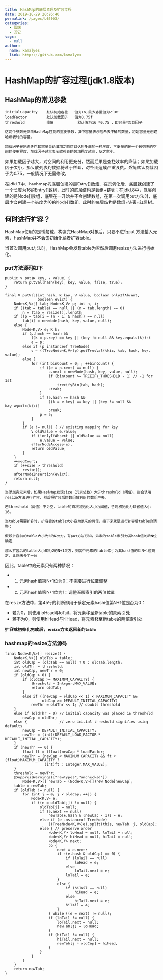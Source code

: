 ```yaml
---
title: HashMap的底层原理及扩容过程
date: 2019-10-29 20:26:40
permalink: /pages/b8f905/
categories: 
  - 后端
  - 其它
tags: 
  - null
author: 
  name: kamalyes
  link: https://github.com/kamalyes
---
```

# HashMap的扩容过程(jdk1.8版本)

## HashMap的常见参数

```
initialCapacity    默认初始容量   值为16,最大容量值为2^30
loadFactor         默认加载因子   值为0.75f
threshold          阈值           默认值为16 *0.75 ，即容量*加载因子
```

`这两个参数是影响HashMap性能的重要参数，其中容量表示哈希表中桶的数量，初始容量是创建哈希表时的容量。`

`加载因子是哈希表在其容量自动增加之前可以达到多满的一种尺度，它衡量的是一个散列表的空间的使用程度，加载因子越大表示散列表的装填程度越高，反之愈小。`

如果加载因子越大，对空间的利用更充分，然而后果是查找效率的降低；如果加载因子太小，那么散列表的数据将过于稀疏，对空间造成严重浪费。系统默认负载因子为0.75，一般情况下无需修改。

在jdk1.7中，hashmap的底层创建的是Entry[]数组，在实例化后，底层就创建了一个长度为16的Entry[]数组，此时的底层结构是数组+链表；在jdk1.8中，底层创建的是Node[]数组，底层在一开始并不会创建数组，在第一次调用put方法时，底层才会创建一个长度为16的Node[]数组，此时的底层结构是数组+链表+红黑树。

## 何时进行扩容？

HashMap使用的是懒加载，构造完HashMap对象后，只要不进行put 方法插入元素，HashMap并不会去初始化或者扩容table。

当首次调用put方法时，HashMap会发现table为空然后调用resize方法进行初始化。

### put方法源码如下

	public V put(K key, V value) {
	    return putVal(hash(key), key, value, false, true);
	}
	
	final V putVal(int hash, K key, V value, boolean onlyIfAbsent,
	               boolean evict) {
	    Node<K,V>[] tab; Node<K,V> p; int n, i;
	    if ((tab = table) == null || (n = tab.length) == 0)
	        n = (tab = resize()).length;
	    if ((p = tab[i = (n - 1) & hash]) == null)
	        tab[i] = newNode(hash, key, value, null);
	    else {
	        Node<K,V> e; K k;
	        if (p.hash == hash &&
	            ((k = p.key) == key || (key != null && key.equals(k))))
	            e = p;
	        else if (p instanceof TreeNode)
	            e = ((TreeNode<K,V>)p).putTreeVal(this, tab, hash, key, value);
	        else {
	            for (int binCount = 0; ; ++binCount) {
	                if ((e = p.next) == null) {
	                    p.next = newNode(hash, key, value, null);
	                    if (binCount >= TREEIFY_THRESHOLD - 1) // -1 for 1st
	                        treeifyBin(tab, hash);
	                    break;
	                }
	                if (e.hash == hash &&
	                    ((k = e.key) == key || (key != null && key.equals(k))))
	                    break;
	                p = e;
	            }
	        }
	        if (e != null) { // existing mapping for key
	            V oldValue = e.value;
	            if (!onlyIfAbsent || oldValue == null)
	                e.value = value;
	            afterNodeAccess(e);
	            return oldValue;
	        }
	    }
	    ++modCount;
	    if (++size > threshold)
	        resize();
	    afterNodeInsertion(evict);
	    return null;
	}

```
当添加完元素后，如果HashMap发现size（元素总数）大于threshold（阈值），则会调用resize方法进行扩容，然后把扩容后的数组放到新的数组中去。

若threshold（阈值）不为空，table的首次初始化大小为阈值，否则初始化为缺省值大小16。

当table需要扩容时，扩容后的table大小变为原来的两倍，接下来就是进行扩容后table的调整：

假设扩容前的table大小为2的N次方，有put方法可知，元素的table索引为其hash值的后N位确定

那么扩容后的table大小即为2的N+1次方，则其中元素的table索引为其hash值的后N+1位确定，比原来多了一位
```
因此，table中的元素只有两种情况：

* 1. 元素hash值第N+1位为0：不需要进行位置调整
* 2. 元素hash值第N+1位为1：调整至原索引的两倍位置

在resize方法中，第45行的判断即用于确定元素hashi值第N+1位是否为0：

- 若为0，则使用loHead与loTail，将元素移至新table的原索引处
- 若不为0，则使用hiHead与hiHead，将元素移至新table的两倍索引处

**扩容或初始化完成后，resize方法返回新的table**

### hashmap的resize方法源码

    final Node<K,V>[] resize() {
        Node<K,V>[] oldTab = table;
        int oldCap = (oldTab == null) ? 0 : oldTab.length;
        int oldThr = threshold;
        int newCap, newThr = 0;
        if (oldCap > 0) {
            if (oldCap >= MAXIMUM_CAPACITY) {
                threshold = Integer.MAX_VALUE;
                return oldTab;
            }
            else if ((newCap = oldCap << 1) < MAXIMUM_CAPACITY &&
                     oldCap >= DEFAULT_INITIAL_CAPACITY)
                newThr = oldThr << 1; // double threshold
        }
        else if (oldThr > 0) // initial capacity was placed in threshold
            newCap = oldThr;
        else {               // zero initial threshold signifies using defaults
            newCap = DEFAULT_INITIAL_CAPACITY;
            newThr = (int)(DEFAULT_LOAD_FACTOR * DEFAULT_INITIAL_CAPACITY);
        }
        if (newThr == 0) {
            float ft = (float)newCap * loadFactor;
            newThr = (newCap < MAXIMUM_CAPACITY && ft < (float)MAXIMUM_CAPACITY ?
                      (int)ft : Integer.MAX_VALUE);
        }
        threshold = newThr;
        @SuppressWarnings({"rawtypes","unchecked"})
            Node<K,V>[] newTab = (Node<K,V>[])new Node[newCap];
        table = newTab;
        if (oldTab != null) {
            for (int j = 0; j < oldCap; ++j) {
                Node<K,V> e;
                if ((e = oldTab[j]) != null) {
                    oldTab[j] = null;
                    if (e.next == null)
                        newTab[e.hash & (newCap - 1)] = e;
                    else if (e instanceof TreeNode)
                        ((TreeNode<K,V>)e).split(this, newTab, j, oldCap);
                    else { // preserve order
                        Node<K,V> loHead = null, loTail = null;
                        Node<K,V> hiHead = null, hiTail = null;
                        Node<K,V> next;
                        do {
                            next = e.next;
                            if ((e.hash & oldCap) == 0) {
                                if (loTail == null)
                                    loHead = e;
                                else
                                    loTail.next = e;
                                loTail = e;
                            }
                            else {
                                if (hiTail == null)
                                    hiHead = e;
                                else
                                    hiTail.next = e;
                                hiTail = e;
                            }
                        } while ((e = next) != null);
                        if (loTail != null) {
                            loTail.next = null;
                            newTab[j] = loHead;
                        }
                        if (hiTail != null) {
                            hiTail.next = null;
                            newTab[j + oldCap] = hiHead;
                        }
                    }
                }
            }
        }
        return newTab;
    }
